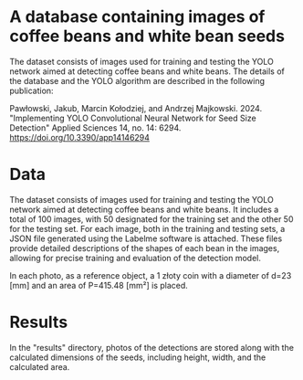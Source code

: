 # A database containing images of coffee beans and white bean seeds

The dataset consists of images used for training and testing the YOLO network aimed at detecting coffee beans and white beans. The details of the database and the YOLO algorithm are described in the following publication:

Pawłowski, Jakub, Marcin Kołodziej, and Andrzej Majkowski. 2024. "Implementing YOLO Convolutional Neural Network for Seed Size Detection" Applied Sciences 14, no. 14: 6294. https://doi.org/10.3390/app14146294

# Data
The dataset consists of images used for training and testing the YOLO network aimed at detecting coffee beans and white beans. It includes a total of 100 images, with 50 designated for the training set and the other 50 for the testing set. 
For each image, both in the training and testing sets, a JSON file generated using the Labelme software is attached. These files provide detailed descriptions of the shapes of each bean in the images, allowing for precise training and evaluation of the detection model.

In each photo, as a reference object, a 1 złoty coin with a diameter of d=23 [mm] and an area of P=415.48 [mm²] is placed.

# Results 
In the "results" directory, photos of the detections are stored along with the calculated dimensions of the seeds, including height, width, and the calculated area.



